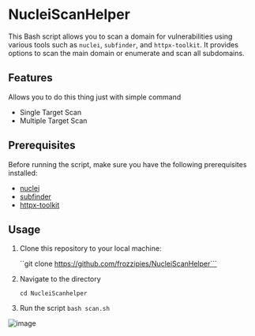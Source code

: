 # NucleiScanHelper

This Bash script allows you to scan a domain for vulnerabilities using various tools such as `nuclei`, `subfinder`, and `httpx-toolkit`. It provides options to scan the main domain or enumerate and scan all subdomains.

## Features

Allows you to do this thing just with simple command
- Single Target Scan
- Multiple Target Scan

## Prerequisites

Before running the script, make sure you have the following prerequisites installed:

- [nuclei](https://github.com/projectdiscovery/nuclei)
- [subfinder](https://github.com/projectdiscovery/subfinder)
- [httpx-toolkit](https://github.com/projectdiscovery/httpx)

## Usage

1. Clone this repository to your local machine:

   ``git clone https://github.com/frozzipies/NucleiScanHelper```

2. Navigate to the directory

   ```cd NucleiScanhelper```

3. Run the script
   ```bash scan.sh```

![image](https://github.com/frozzipies/NucleiScanHelper/assets/97401702/fc8dfbd3-69c1-49b6-9782-8b98ec25323a)


